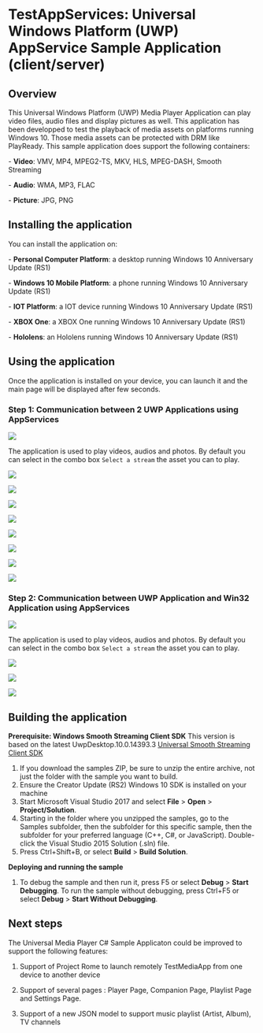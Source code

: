 # TestAppServices: Universal Windows Platform (UWP) AppService Sample Application (client/server)

Overview
--------------
This Universal Windows Platform (UWP) Media Player Application can play video files, audio files and display pictures as well.
This application has been developped to test the playback of media assets on platforms running Windows 10.
Those media assets can be protected with DRM like PlayReady.
This sample application does support the following containers:<p/>
	-   **Video**: VMV, MP4, MPEG2-TS, MKV, HLS, MPEG-DASH, Smooth Streaming</p> 
	-   **Audio**: WMA, MP3, FLAC</p>
	-   **Picture**: JPG, PNG</p>


Installing the application
----------------------------
You can install the application on:<p/>
	- **Personal Computer Platform**: a desktop running Windows 10 Anniversary Update (RS1)</p>
	- **Windows 10 Mobile Platform**: a phone running Windows 10 Anniversary Update (RS1)</p>
	- **IOT Platform**: a IOT device running Windows 10 Anniversary Update (RS1)</p>
	- **XBOX One**: a XBOX One running Windows 10 Anniversary Update (RS1)</p>
	- **Hololens**: an Hololens running Windows 10 Anniversary Update (RS1)</p>

Using the application
----------------------------
Once the application is installed on your device, you can launch it and the main page will be displayed after few seconds.

### Step 1: Communication between 2 UWP Applications using AppServices

![](https://raw.githubusercontent.com/flecoqui/Windows10/master/Samples/TestAppServices/Docs/Step1.png)


The application is used to play videos, audios and photos. By default you can select in the combo box `Select a stream` the asset you can to play.   


![](https://raw.githubusercontent.com/flecoqui/Windows10/master/Samples/TestAppServices/Docs/Step1AppServiceClientApp.png)


![](https://raw.githubusercontent.com/flecoqui/Windows10/master/Samples/TestAppServices/Docs/Step1AppServiceClientApp_1.png)



![](https://raw.githubusercontent.com/flecoqui/Windows10/master/Samples/TestAppServices/Docs/Step1AppServiceClientApp_2.png)


![](https://raw.githubusercontent.com/flecoqui/Windows10/master/Samples/TestAppServices/Docs/Step1AppServiceClientApp_3.png)


![](https://raw.githubusercontent.com/flecoqui/Windows10/master/Samples/TestAppServices/Docs/Step1AppServiceServerApp.png)


![](https://raw.githubusercontent.com/flecoqui/Windows10/master/Samples/TestAppServices/Docs/Step1AppServiceServerApp_1.png)



![](https://raw.githubusercontent.com/flecoqui/Windows10/master/Samples/TestAppServices/Docs/Step1AppServiceServerApp_2.png)


![](https://raw.githubusercontent.com/flecoqui/Windows10/master/Samples/TestAppServices/Docs/Step1AppServiceServerApp_3.png)


### Step 2: Communication between UWP Application and Win32 Application using AppServices

![](https://raw.githubusercontent.com/flecoqui/Windows10/master/Samples/TestAppServices/Docs/Step2.png)

The application is used to play videos, audios and photos. By default you can select in the combo box `Select a stream` the asset you can to play.   

![](https://raw.githubusercontent.com/flecoqui/Windows10/master/Samples/TestAppServices/Docs/Step2AppServiceServerApp.png)


![](https://raw.githubusercontent.com/flecoqui/Windows10/master/Samples/TestAppServices/Docs/Step2AppServiceServerApp_1.png)



![](https://raw.githubusercontent.com/flecoqui/Windows10/master/Samples/TestAppServices/Docs/Step2AppServiceServerApp_2.png)



	
Building the application
----------------

**Prerequisite: Windows Smooth Streaming Client SDK**
This version is based on the latest UwpDesktop.10.0.14393.3 [Universal Smooth Streaming Client SDK](https://visualstudiogallery.msdn.microsoft.com/1e7d4700-7fa8-49b6-8a7b-8d8666685459)

1. If you download the samples ZIP, be sure to unzip the entire archive, not just the folder with the sample you want to build. 
2. Ensure the Creator Update (RS2) Windows 10 SDK is installed on your machine
3. Start Microsoft Visual Studio 2017 and select **File** \> **Open** \> **Project/Solution**.
3. Starting in the folder where you unzipped the samples, go to the Samples subfolder, then the subfolder for this specific sample, then the subfolder for your preferred language (C++, C#, or JavaScript). Double-click the Visual Studio 2015 Solution (.sln) file.
4. Press Ctrl+Shift+B, or select **Build** \> **Build Solution**.


**Deploying and running the sample**
1.  To debug the sample and then run it, press F5 or select **Debug** \> **Start Debugging**. To run the sample without debugging, press Ctrl+F5 or select **Debug** \> **Start Without Debugging**.



Next steps
--------------

The Universal Media Player C# Sample Applicaton could be improved to support the following features:</p>
1.  Support of Project Rome to launch remotely TestMediaApp from one device to another device</p>
2.  Support of several pages : Player Page, Companion Page, Playlist Page and Settings Page.</p>
3.  Support of a new JSON model to support music playlist (Artist, Album), TV channels  </p>

